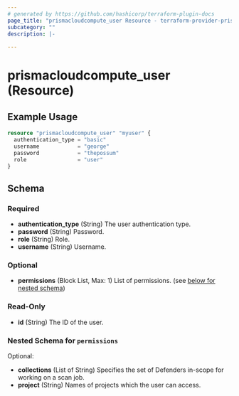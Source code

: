 ```yaml
---
# generated by https://github.com/hashicorp/terraform-plugin-docs
page_title: "prismacloudcompute_user Resource - terraform-provider-prismacloudcompute"
subcategory: ""
description: |-
  
---
```


# prismacloudcompute_user (Resource)



## Example Usage

```terraform
resource "prismacloudcompute_user" "myuser" {
  authentication_type = "basic"
  username            = "george"
  password            = "thepossum"
  role                = "user"
}
```

<!-- schema generated by tfplugindocs -->
## Schema

### Required

- **authentication_type** (String) The user authentication type.
- **password** (String) Password.
- **role** (String) Role.
- **username** (String) Username.

### Optional

- **permissions** (Block List, Max: 1) List of permissions. (see [below for nested schema](#nestedblock--permissions))

### Read-Only

- **id** (String) The ID of the user.

<a id="nestedblock--permissions"></a>
### Nested Schema for `permissions`

Optional:

- **collections** (List of String) Specifies the set of Defenders in-scope for working on a scan job.
- **project** (String) Names of projects which the user can access.


